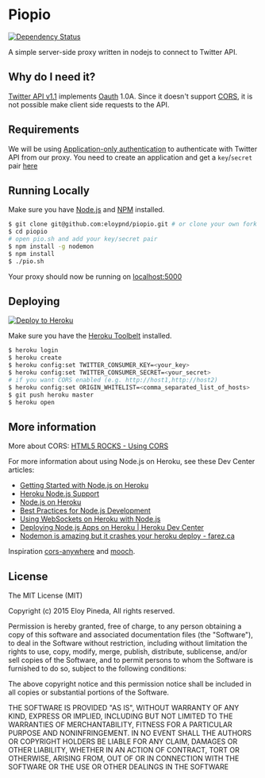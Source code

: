 # Piopio

[![Dependency Status](https://www.versioneye.com/user/projects/55f2084ad4d204001c0000f1/badge.svg?style=flat)](https://www.versioneye.com/user/projects/55f2084ad4d204001c0000f1)

A simple server-side proxy written in nodejs to connect to Twitter API.

## Why do I need it?

[Twitter API v1.1](https://dev.twitter.com/rest/public) implements [Oauth](http://oauth.net/) 1.0A. Since it doesn't support [CORS](http://www.w3.org/TR/cors/), it is not possible make client side requests to the API.

## Requirements

We will be using [Application-only authentication](https://dev.twitter.com/oauth/application-only) to authenticate with Twitter API from our proxy. You need to create an application and get a `key`/`secret` pair [here](https://apps.twitter.com/)

## Running Locally

Make sure you have [Node.js](http://nodejs.org/) and [NPM](https://www.npmjs.com/) installed.

```sh
$ git clone git@github.com:eloypnd/piopio.git # or clone your own fork
$ cd piopio
# open pio.sh and add your key/secret pair
$ npm install -g nodemon
$ npm install
$ ./pio.sh
```

Your proxy should now be running on [localhost:5000](http://localhost:5000)

## Deploying

[![Deploy to Heroku](https://www.herokucdn.com/deploy/button.png)](https://heroku.com/deploy)

Make sure you have the [Heroku Toolbelt](https://toolbelt.heroku.com/) installed.

```sh
$ heroku login
$ heroku create
$ heroku config:set TWITTER_CONSUMER_KEY=<your_key>
$ heroku config:set TWITTER_CONSUMER_SECRET=<your_secret>
# if you want CORS enabled (e.g. http://host1,http://host2)
$ heroku config:set ORIGIN_WHITELIST=<comma_separated_list_of_hosts>
$ git push heroku master
$ heroku open
```

## More information

More about CORS: [HTML5 ROCKS - Using CORS](http://www.html5rocks.com/en/tutorials/cors/)

For more information about using Node.js on Heroku, see these Dev Center articles:

- [Getting Started with Node.js on Heroku](https://devcenter.heroku.com/articles/getting-started-with-nodejs)
- [Heroku Node.js Support](https://devcenter.heroku.com/articles/nodejs-support)
- [Node.js on Heroku](https://devcenter.heroku.com/categories/nodejs)
- [Best Practices for Node.js Development](https://devcenter.heroku.com/articles/node-best-practices)
- [Using WebSockets on Heroku with Node.js](https://devcenter.heroku.com/articles/node-websockets)
- [Deploying Node.js Apps on Heroku | Heroku Dev Center](https://devcenter.heroku.com/articles/deploying-nodejs)
- [Nodemon is amazing but it crashes your heroku deploy - farez.ca](http://farez.ca/Nodemon-is-amazing-but-it-crashes-your-heroku-deploy/)

Inspiration [cors-anywhere](https://github.com/Rob--W/cors-anywhere)
and [mooch](https://github.com/eloquent/mooch/tree/master).


## License

The MIT License (MIT)

Copyright (c) 2015 Eloy Pineda, All rights reserved.

Permission is hereby granted, free of charge, to any person obtaining a copy
of this software and associated documentation files (the "Software"), to deal
in the Software without restriction, including without limitation the rights
to use, copy, modify, merge, publish, distribute, sublicense, and/or sell
copies of the Software, and to permit persons to whom the Software is
furnished to do so, subject to the following conditions:

The above copyright notice and this permission notice shall be included in
all copies or substantial portions of the Software.

THE SOFTWARE IS PROVIDED "AS IS", WITHOUT WARRANTY OF ANY KIND, EXPRESS OR
IMPLIED, INCLUDING BUT NOT LIMITED TO THE WARRANTIES OF MERCHANTABILITY,
FITNESS FOR A PARTICULAR PURPOSE AND NONINFRINGEMENT. IN NO EVENT SHALL THE
AUTHORS OR COPYRIGHT HOLDERS BE LIABLE FOR ANY CLAIM, DAMAGES OR OTHER
LIABILITY, WHETHER IN AN ACTION OF CONTRACT, TORT OR OTHERWISE, ARISING FROM,
OUT OF OR IN CONNECTION WITH THE SOFTWARE OR THE USE OR OTHER DEALINGS IN
THE SOFTWARE
